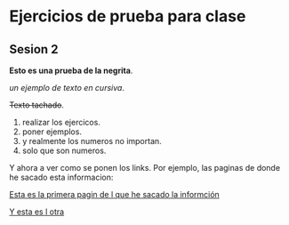 # Ejercicios de prueba para clase

## Sesion 2

**Esto es una prueba de la negrita**.

_un ejemplo de texto en cursiva_.

~~Texto tachado~~.

1. realizar los ejercicos.
2. poner ejemplos.
1. y realmente los numeros no importan.
3. solo que son numeros.

Y ahora a ver como se ponen los links. Por ejemplo, las paginas de donde he sacado esta informacion:

[Esta es la primera pagin de l que he sacado la informción](https://github.com/adam-p/markdown-here/wiki/Markdown-Cheatsheet)

[Y esta es l otra](https://docs.github.com/es/get-started/writing-on-github/getting-started-with-writing-and-formatting-on-github/basic-writing-and-formatting-syntax)

